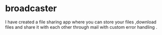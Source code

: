 # broadcaster
I have created a file sharing app where you can store your files ,download files and share it with each other through mail with custom error handling .
